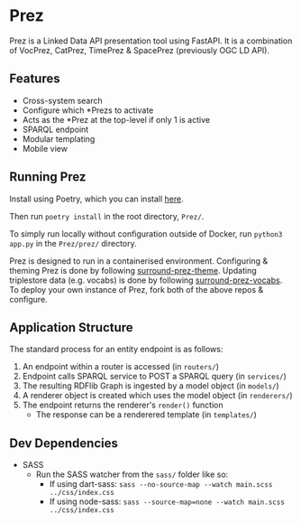# Prez
Prez is a Linked Data API presentation tool using FastAPI. It is a combination of VocPrez, CatPrez, TimePrez & SpacePrez (previously OGC LD API).

## Features

- Cross-system search
- Configure which *Prezs to activate
- Acts as the *Prez at the top-level if only 1 is active
- SPARQL endpoint
- Modular templating
- Mobile view

## Running Prez
Install using Poetry, which you can install [here](https://python-poetry.org/docs/#installation).

Then run `poetry install` in the root directory, `Prez/`.

To simply run locally without configuration outside of Docker, run `python3 app.py` in the `Prez/prez/` directory.

Prez is designed to run in a containerised environment. Configuring & theming Prez is done by following [surround-prez-theme](https://github.com/surroundaustralia/surround-prez-theme). Updating triplestore data (e.g. vocabs) is done by following [surround-prez-vocabs](https://github.com/surroundaustralia/surround-prez-vocabs). To deploy your own instance of Prez, fork both of the above repos & configure.

## Application Structure
The standard process for an entity endpoint is as follows:

1. An endpoint within a router is accessed (in `routers/`)
2. Endpoint calls SPARQL service to POST a SPARQL query (in `services/`)
3. The resulting RDFlib Graph is ingested by a model object (in `models/`)
4. A renderer object is created which uses the model object (in `renderers/`)
5. The endpoint returns the renderer's `render()` function
    - The response can be a renderered template (in `templates/`)

## Dev Dependencies

- SASS
    - Run the SASS watcher from the `sass/` folder like so:
        - If using dart-sass: `sass --no-source-map --watch main.scss ../css/index.css`
        - If using node-sass: `sass --source-map=none --watch main.scss ../css/index.css`
